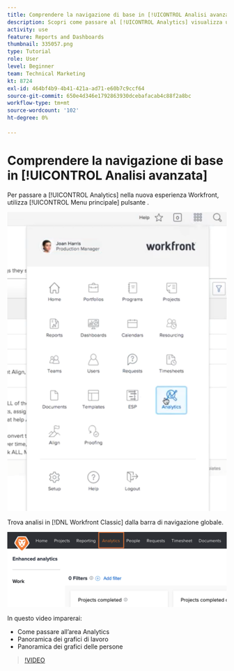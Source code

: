 ```yaml
---
title: Comprendere la navigazione di base in [!UICONTROL Analisi avanzata]
description: Scopri come passare al [!UICONTROL Analytics] visualizza una panoramica dei grafici di lavoro e dei grafici delle persone in Workfront.
activity: use
feature: Reports and Dashboards
thumbnail: 335057.png
type: Tutorial
role: User
level: Beginner
team: Technical Marketing
kt: 8724
exl-id: 464bf4b9-4b41-421a-ad71-e60b7c9ccf64
source-git-commit: 650e4d346e1792863930dcebafacab4c88f2a8bc
workflow-type: tm+mt
source-wordcount: '102'
ht-degree: 0%

---
```


# Comprendere la navigazione di base in [!UICONTROL Analisi avanzata]

Per passare a [!UICONTROL Analytics] nella nuova esperienza Workfront, utilizza [!UICONTROL Menu principale] pulsante .

![Un&#39;immagine che mostra il [!UICONTROL Analytics] funzionalità in Workfront [!UICONTROL menu principale]](assets/Navigate-NWE.png)

Trova analisi in [!DNL Workfront Classic] dalla barra di navigazione globale.

![Un&#39;immagine che mostra il [!UICONTROL Analytics] nella [!DNL Workfront Classic]](assets/Navigate-Classic.png)

In questo video imparerai:

* Come passare all’area Analytics
* Panoramica dei grafici di lavoro
* Panoramica dei grafici delle persone

>[!VIDEO](https://video.tv.adobe.com/v/335057/?quality=12&learn=on)
